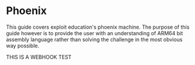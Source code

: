 # Phoenix

This guide covers exploit education's phoenix machine. The purpose of this guide however is to provide the user with an understanding of ARM64 bit assembly language rather than solving the challenge in the most obvious way possible. 

THIS IS A WEBHOOK TEST
